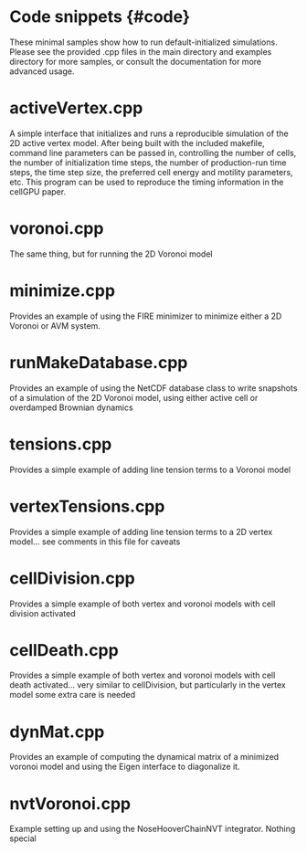 # Code snippets {#code}

These minimal samples show how to run default-initialized simulations. Please see the provided .cpp
files in the main directory and examples directory for more samples, or consult the documentation for more advanced usage.

# activeVertex.cpp

A simple interface that initializes and runs a reproducible simulation of the 2D active vertex model.
After being built with the included makefile, command line parameters can be passed in, controlling the
number of cells, the number of initialization time steps, the number of production-run time steps, the
time step size, the preferred cell energy and motility parameters, etc. This program can be used to
reproduce the timing information in the cellGPU paper.

# voronoi.cpp

The same thing, but for running the 2D Voronoi model

# minimize.cpp

Provides an example of using the FIRE minimizer to minimize either a 2D Voronoi or AVM system.

# runMakeDatabase.cpp

Provides an example of using the NetCDF database class to write snapshots of a simulation of the 2D
Voronoi model, using either active cell or overdamped Brownian dynamics

# tensions.cpp

Provides a simple example of adding line tension terms to a Voronoi model

# vertexTensions.cpp

Provides a simple example of adding line tension terms to a 2D vertex model... see comments in this file
for caveats

# cellDivision.cpp

Provides a simple example of both vertex and voronoi models with cell division activated

# cellDeath.cpp

Provides a simple example of both vertex and voronoi models with cell death activated...
very similar to cellDivision, but particularly in the vertex model some extra care is needed

# dynMat.cpp

Provides an example of computing the dynamical matrix of a minimized voronoi model and using the
Eigen interface to diagonalize it.

# nvtVoronoi.cpp

Example setting up and using the NoseHooverChainNVT integrator. Nothing special
